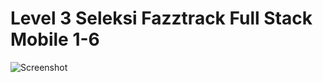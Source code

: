 # Level 3 Seleksi Fazztrack Full Stack Mobile 1-6 

![Screenshot](https://user-images.githubusercontent.com/55284987/104410903-debaad80-559b-11eb-9c83-835930d58f7a.jpg)
